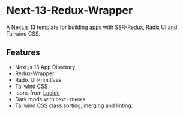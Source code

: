# Next-13-Redux-Wrapper
A Next.js 13 template for building apps with SSR-Redux, Radix UI and Tailwind CSS.

## Features
- Next.js 13 App Directory
- Redux-Wrapper
- Radix UI Primitives
- Tailwind CSS
- Icons from [Lucide](https://lucide.dev)
- Dark mode with `next-themes`
- Tailwind CSS class sorting, merging and linting.

